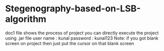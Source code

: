 # Stegenography-based-on-LSB-algorithm
doc1 file shows the process of project you can directly execute the project using .jar file
user name : kunal
password :  kunal123
Note:
if you got blank screen on project then just put the cursor on that blank screen
